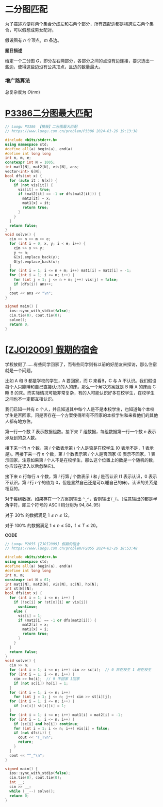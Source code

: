 # 二分图匹配

为了描述方便将两个集合分成左和右两个部分，所有匹配边都是横跨左右两个集合，可以假想成男女配对。

假设图有 $n$ 个顶点，$m$ 条边。

**题目描述**

给定一个二分图 $G$，即分左右两部分，各部分之间的点没有边连接，要求选出一些边，使得这些边没有公共顶点，且边的数量最大。

### **增广路算法**

总复杂度为 $O(nm)$

# [P3386二分图最大匹配 ](https://www.luogu.com.cn/problem/P3386)

```C++
// Luogu P3386 【模板】二分图最大匹配
// https://www.luogu.com.cn/problem/P3386 2024-03-26 19:13:38

#include <bits/stdc++.h>
using namespace std;
#define all(a) begin(a), end(a)
#define int long long
int n, m, e;
constexpr int N = 1005;
int mat1[N], mat2[N], vis[N], ans;
vector<int> G[N];
bool dfs(int x) {
  for (auto it : G[x]) {
    if (not vis[it]) {
      vis[it] = true;
      if (mat2[it] == -1 or dfs(mat2[it])) {
        mat2[it] = x;
        mat1[x] = it;
        return true;
      }
    }
  }
  return false;
}
void solve() {
  cin >> n >> m >> e;
  for (int i = 0, x, y; i < e; i++) {
    cin >> x >> y;
    y += n;
    G[x].emplace_back(y);
    G[y].emplace_back(x);
  }
  for (int i = 1; i <= n + m; i++) mat1[i] = mat2[i] = -1;
  for (int i = 1; i <= n; i++) {
    for (int j = 1; j <= n + m; j++) vis[j] = false;
    if (dfs(i)) ans++;
  }
  cout << ans << "\n";
}

signed main() {
  ios::sync_with_stdio(false);
  cin.tie(0), cout.tie(0);
  solve();
  return 0;
}
```

# [[ZJOI2009] 假期的宿舍](https://www.luogu.com.cn/problem/P2055)



学校放假了……有些同学回家了，而有些同学则有以前的好朋友来探访，那么住宿就是一个问题。

比如 A 和 B 都是学校的学生，A 要回家，而 C 来看B，C 与 A 不认识。我们假设每个人只能睡和自己直接认识的人的床。那么一个解决方案就是 B 睡 A 的床而 C 睡 B 的床。而实际情况可能非常复杂，有的人可能认识好多在校学生，在校学生之间也不一定都互相认识。

我们已知一共有 $n$ 个人，并且知道其中每个人是不是本校学生，也知道每个本校学生是否回家。问是否存在一个方案使得所有不回家的本校学生和来看他们的其他人都有地方住。

第一行一个数 $T$ 表示数据组数。接下来 $T$ 组数据，每组数据第一行一个数 $n$ 表示涉及到的总人数。

接下来一行 $n$ 个数，第 $i$ 个数表示第 $i$ 个人是否是在校学生 ($0$ 表示不是，$1$ 表示是)。再接下来一行 $n$ 个数，第 $i$ 个数表示第 $i$ 个人是否回家 ($0$ 表示不回家，$1$ 表示回家，注意如果第 $i$ 个人不是在校学生，那么这个位置上的数是一个随机的数，你应该在读入以后忽略它)。

接下来 $n$ 行每行 $n$ 个数，第 $i$ 行第 $j$ 个数表示 $i$ 和 $j$ 是否认识 ($1$ 表示认识，$0$ 表示不认识，第 $i$ 行 $i$ 个的值为 $0$，但是显然自己还是可以睡自己的床)，认识的关系是相互的。

对于每组数据，如果存在一个方案则输出 `^_^`，否则输出`T_T`。（注意输出的都是半角字符，即三个符号的 ASCII 码分别为 $94,84,95$）

对于 $30\%$ 的数据满足 $1 \le n \le 12$。

对于 $100\%$ 的数据满足 $1 \le n \le 50$，$1 \le T \le 20$。

**CODE**

```C++
// Luogu P2055 [ZJOI2009] 假期的宿舍
// https://www.luogu.com.cn/problem/P2055 2024-03-26 18:53:48

#include <bits/stdc++.h>
using namespace std;
#define all(a) begin(a), end(a)
#define int long long
int n, m;
constexpr int N = 61;
int mat1[N], mat2[N], vis[N], sc[N], ho[N];
int st[N][N];
bool dfs(int x) {
  for (int i = 1; i <= n; i++) {
    if (!sc[i] or !st[x][i] or vis[i])
      continue;
    else {
      vis[i] = 1;
      if (mat2[i] == -1 or dfs(mat2[i])) {
        mat2[i] = x;
        mat1[x] = i;
        return true;
      }
    }
  }
  return false;
}
void solve() {
  cin >> n;
  for (int i = 1; i <= n; i++) cin >> sc[i];  // 0 非在校生 1 是在校生
  for (int i = 1; i <= n; i++) {
    cin >> ho[i];  // 0 不回家 1回家
    if (not sc[i]) ho[i] = 1;
  }
  for (int i = 1; i <= n; i++)
    for (int j = 1; j <= n; j++) cin >> st[i][j];
  for (int i = 1; i <= n; i++) {
    if (sc[i]) st[i][i] = 1;
  }
  for (int i = 1; i <= n; i++) mat1[i] = mat2[i] = -1;
  for (int i = 1; i <= n; i++) {
    if (sc[i] and ho[i]) continue;
    for (int i = 1; i <= n; i++) vis[i] = false;
    if (not dfs(i)) {
      cout << "T_T\n";
      return;
    }
  }
  cout << "^_^\n";
}

signed main() {
  ios::sync_with_stdio(false);
  cin.tie(0), cout.tie(0);
  int __;
  cin >> __;
  while (__--) solve();
  return 0;
}
```

